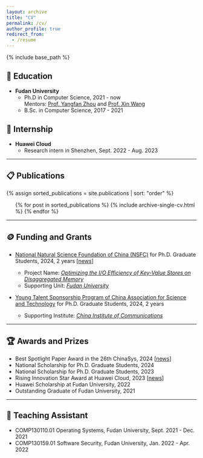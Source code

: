 ```yaml
---
layout: archive
title: "CV"
permalink: /cv/
author_profile: true
redirect_from:
  - /resume
---
```


{% include base_path %}


🏫 Education
---
* **Fudan University**
  * Ph.D in Computer Science, 2021 - now  
    Mentors: [Prof. Yangfan Zhou](https://cs.fudan.edu.cn/3f/a9/c25909a278441/page.htm) and [Prof. Xin Wang](https://cs.fudan.edu.cn/3f/7e/c25906a278398/page.htm)
  * B.Sc. in Computer Science, 2017 - 2021


🏢 Internship
---
* **Huawei Cloud**
  * Research intern in Shenzhen, Sept. 2022 - Aug. 2023  
  <!-- Partners: [Dr. Jiacheng Shen](https://bernardshen.github.io/) and [Dr. Pengfei Zuo](https://pfzuo.github.io/) -->


---

📋 Publications
---
  {% assign sorted_publications = site.publications | sort: "order" %}
  <ul>{% for post in sorted_publications %}
    {% include archive-single-cv.html %}
  {% endfor %}</ul>

---

🪙 Funding and Grants
---
* [National Natural Science Foundation of China (NSFC)](https://www.nsfc.gov.cn/) for Ph.D. Graduate Students, 2024, 2 years [[news](https://mp.weixin.qq.com/s/mF7hdDoAGUkvgnFvx0hAOA)]
  * Project Name: *<u>Optimizing the I/O Efficiency of Key-Value Stores on Disaggregated Memory</u>*
  * Supporting Unit: *<u>Fudan University</u>*

* [Young Talent Sponsorship Program of China Association for Science and Technology](https://www.cast.org.cn/xw/tzgg/ZH/art/2024/art_2ddd0b3fbaca4b85af027b2b39003c2b.html) for Ph.D. Graduate Students, 2024, 2 years
  * Supporting Institute: *<u>China Institute of Communications</u>*

---

🏆 Awards and Prizes
---
* Best Spotlight Paper Award in the 26th ChinaSys, 2024 [[news](https://mp.weixin.qq.com/s/kdix73_Rek42dAL_9TnJuA)]
* National Scholarship for Ph.D. Graduate Students, 2024
* National Scholarship for Ph.D. Graduate Students, 2023
* Rising Innovation Star Award at Huawei Cloud, 2023 [[news](https://www.huaweicloud.com/lab/storage/news_innovative_star_2023.html)]
* Huawei Scholarship at Fudan University, 2022
* Outstanding Graduate of Fudan University, 2021

<!-- * Second-Class Scholarship for Outstanding Students in Fudan University, 2020 -->
<!-- * Second Prize in Mathematics Competition of Chinese College Students (Non-Math Group), 2019 -->
<!-- * Third Prize in China Undergraduate Mathematical Contest in Modeling (Shanghai Group), 2019 -->
<!-- * Second-Class Scholarship for Outstanding Students in Fudan University, 2018 -->

<!-- Talks
======
  <ul>{% for post in site.talks %}
    {% include archive-single-talk-cv.html %}
  {% endfor %}</ul> -->

---

📐 Teaching Assistant
---
* COMP130110.01 Operating Systems, Fudan University, Sept. 2021 - Dec. 2021
* COMP130159.01 Software Security, Fudan University, Jan. 2022 - Apr. 2022

<!--   <ul>{% for post in site.teaching %}
    {% include archive-single-cv.html %}
  {% endfor %}</ul> -->
  
<!-- Service and leadership
======
* Currently signed in to 43 different slack teams -->
